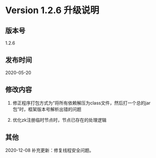 # Version 1.2.6 升级说明                               

## 版本号

1.2.6

## 发布时间

2020-05-20


## 修改内容

1. 修正程序打包方式为“将所有依赖解压为class文件，然后打一个总的jar包”时，框架版本号解析出错的问题

2. 优化zk注册临时节点时，节点已存在的处理逻辑

## 其他

2020-12-08 补充更新：修复线程安全问题。
